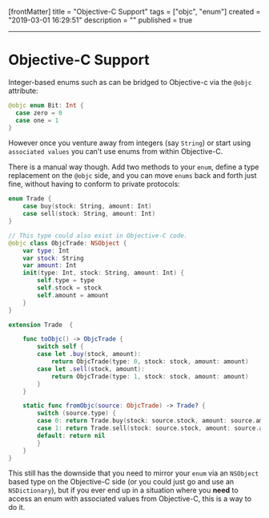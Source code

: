 [frontMatter]
title = "Objective-C Support"
tags = ["objc", "enum"]
created = "2019-03-01 16:29:51"
description = ""
published = true

---

# Objective-C Support

Integer-based enums such as can be bridged to Objective-c via the `@objc` attribute:

``` Swift
@objc enum Bit: Int { 
  case zero = 0 
  case one = 1
}
```

However once you venture away from
integers (say `String`) or start using `associated values` you can\'t
use enums from within Objective-C.

There is a manual way though. Add two methods to your
`enum`, define a type replacement on the `@objc` side, and you can move
`enums` back and forth just fine, without having to conform to private
protocols:

``` Swift
enum Trade {
    case buy(stock: String, amount: Int)
    case sell(stock: String, amount: Int)
}

// This type could also exist in Objective-C code.
@objc class ObjcTrade: NSObject {
    var type: Int
    var stock: String
    var amount: Int
    init(type: Int, stock: String, amount: Int) {
        self.type = type
        self.stock = stock
        self.amount = amount
    }
}

extension Trade  {

    func toObjc() -> ObjcTrade {
        switch self {
        case let .buy(stock, amount):
            return ObjcTrade(type: 0, stock: stock, amount: amount)
        case let .sell(stock, amount):
            return ObjcTrade(type: 1, stock: stock, amount: amount)
        }
    }

    static func fromObjc(source: ObjcTrade) -> Trade? {
        switch (source.type) {
        case 0: return Trade.buy(stock: source.stock, amount: source.amount)
        case 1: return Trade.sell(stock: source.stock, amount: source.amount)
        default: return nil
        }
    }
}
```

This still has the downside that you need to mirror your `enum` via an
`NSObject` based type on the Objective-C side (or you could just go and
use an `NSDictionary`), but if you ever end up in a situation where you
**need** to access an enum with associated values from Objective-C, this
is a way to do it.

